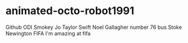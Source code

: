 animated-octo-robot1991
=======================
Github ODI Smokey Jo Taylor Swift Noel Gallagher number 76 bus Stoke Newington FIFA I'm amazing at fifa


